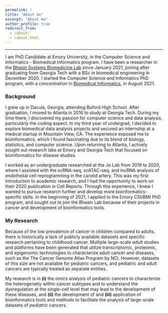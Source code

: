 ```yaml
---
permalink: /
title: "About me"
excerpt: "About me"
author_profile: true
redirect_from: 
  - /about/
  - /about.html
---
```


----------------
I am PhD Candidate at Emory University, in the Computer Science and Informatics - Biomedical Informatics program. I have been a researcher in the [Bhasin Systems Biomedicine Lab](https://bhasinlab.org/) since January 2021, joining after graduating from Georgia Tech with a BSc in biomedical engineering in December 2020. I started the Computer Science and Informatics PhD program, with a concentration in [Biomedical Informatics](https://med.emory.edu/departments/biomedical-informatics/index.html), in August 2021.

### Background
I grew up in Dacula, Georgia, attending Buford High School. After graduation, I moved to Atlanta in 2016 to study at Georgia Tech. During my time there, I discovered my passion for computer science and data analysis, particularly the coding aspect. In my third year of undergrad, I decided to explore biomedical data analysis projects and secured an internship at a medical startup in Mountain View, CA. The experience exposed me to bioinformatics, which I found fascinating due to its blend of biology, statistics, and computer science. Upon returning to Atlanta, I actively sought out research labs at Emory and Georgia Tech that focused on bioinformatics for disease studies.

I worked as an undergraduate researched at the Jo Lab from 2019 to 2020, where I assisted with the scRNA-seq, scATAC-seq, and lncRNA analysis of endothelial cell reprogramming in the carotid artery. This was my first introduction to academic research, and I had the opportunity to work on their 2020 publication in Cell Reports. Through this experience, I knew I wanted to pursue research further and develop more bioinformatics-specific skills. In the beginning of 2021, I applied to the Emory CSI/BMI PhD program, and sought out to join the Bhasin Lab because of their projects in cancer and development of bioinformatics tools. 

### My Research
Because of the low prevalence of cancer in children compared to adults, there is historically a lack of publicly available datasets and specific research pertaining to childhood cancer. Multiple large-scale *adult* studies and platforms have been generated that utilize transcriptomic, proteomic, and epigenomic technologies to characterize adult cancer and diseases, such as the The Cancer Genome Atlas Program by NCI. However, datasets of this size are not available for pediatric cancers, and pediatric and adult cancers are typically treated as separate entities. 

My research is in **(i)** the *omics* analysis of pediatric cancers to characterize the heterogenetiy within cancer subtypes and to understand the dysregulation at the single-cell level that may lead to the development of these diseases, and **(ii)** the development of and **(iii)** application of bioinformatics tools and methods to facilitate the analysis of large-scale datasets of *pediatric* cancers.
